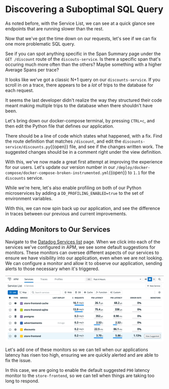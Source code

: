 # Discovering a Suboptimal SQL Query

As noted before, with the Service List, we can see at a quick glance see endpoints that are running slower than the rest.

Now that we've got the time down on our requests, let's see if we can fix one more problematic SQL query.

See if you can spot anything specific in the Span Summary page under the `GET /discount` route of the `discouts-service`. Is there a specific span that's occuring much more often than the others? Maybe something with a higher Average Spans per trace?

It looks like we've got a classic N+1 query on our `discounts-service`. If you scroll in on a trace, there appears to be a _lot_ of trips to the database for each request.

It seems the last developer didn't realize the way they structured their code meant making multiple trips to the database when there shouldn't have been. 

Let's bring down our docker-compose terminal, by pressing `CTRL+c`, and then edit the Python file that defines our application.

There should be a line of code which states what happened, with a fix. Find the route definition that matches `/discount`, and edit the `discounts-service/discounts.py`{{open}} file, and see if the changes written work. The suggested changes should be in a comment right under the view definition.

With this, we've now made a great first attempt at improving the experience for our users. Let's update our version number in our `/deploy/docker-compose/docker-compose-broken-instrumented.yml`{{open}} to `1.1` for the `discounts` service.

While we're here, let's also enable profiling on both of our Python microservices by adding a `DD_PROFILING_ENABLED=true` to the set of environment variables.

With this, we can now spin back up our application, and see the difference in traces between our previous and current improvements.

## Adding Monitors to Our Services

Navigate to the [Datadog Services list](https://app.datadoghq.com/apm/services) page. When we click into each of the services we've configured in APM, we see some default suggestions for monitors. These monitors can oversee different aspects of our services to ensure we have visibility into our application, even when we are not looking. We can configure a monitor and allow it to observe our application, sending alerts to those necessary when it's triggered.

![Suggested Monitors](./assets/suggest-monitors.png)

Let's add one of these monitors so we can tell when our applications latency has risen too high, ensuring we are quickly alerted and are able to fix the issue.

In this case, we are going to enable the default suggested `P90` latency monitor to the `store-frontend`, so we can tell when things are taking too long to respond.